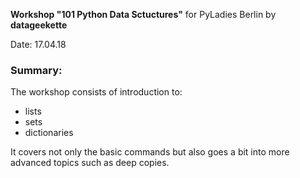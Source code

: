 __Workshop "101 Python Data Sctuctures"__
for PyLadies Berlin by __datageekette__

Date: 17.04.18

<h3> Summary: </h3>

The workshop consists of introduction to:
  - lists 
  - sets
  - dictionaries
  
  It covers not only the basic commands but also goes a bit into more advanced topics such as deep copies.
  
  
  
